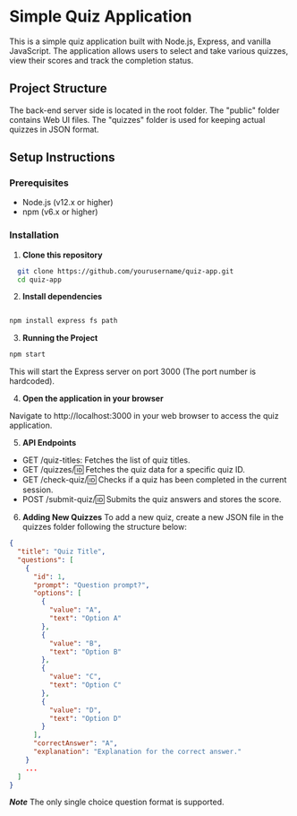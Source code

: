 # Simple Quiz Application

This is a simple quiz application built with Node.js, Express, and vanilla JavaScript. 
The application allows users to select and take various quizzes, view their scores and track the completion status.

## Project Structure

The back-end server side is located in the root folder. The "public" folder contains Web UI files.
The "quizzes" folder is used for keeping actual quizzes in JSON format.

## Setup Instructions

### Prerequisites

- Node.js (v12.x or higher)
- npm (v6.x or higher)

### Installation

1. **Clone this repository**
 ```bash
   git clone https://github.com/yourusername/quiz-app.git
   cd quiz-app
 ```
2. **Install dependencies**
 ```bash

npm install express fs path
 ```
3. **Running the Project**
 ```bash
npm start
 ```
This will start the Express server on port 3000 (The port number is hardcoded).

4. **Open the application in your browser**

Navigate to http://localhost:3000 in your web browser to access the quiz application.

5. **API Endpoints**
* GET /quiz-titles: Fetches the list of quiz titles.
* GET /quizzes/:id: Fetches the quiz data for a specific quiz ID.
* GET /check-quiz/:id: Checks if a quiz has been completed in the current session.
* POST /submit-quiz/:id: Submits the quiz answers and stores the score.

6. **Adding New Quizzes**
To add a new quiz, create a new JSON file in the quizzes folder following the structure below:
```json
{
  "title": "Quiz Title",
  "questions": [
    {
      "id": 1,
      "prompt": "Question prompt?",
      "options": [
        {
          "value": "A",
          "text": "Option A"
        },
        {
          "value": "B",
          "text": "Option B"
        },
        {
          "value": "C",
          "text": "Option C"
        },
        {
          "value": "D",
          "text": "Option D"
        }
      ],
      "correctAnswer": "A",
      "explanation": "Explanation for the correct answer."
    }
    ...
  ]
}
 ```
***Note***
The only single choice question format is supported.
